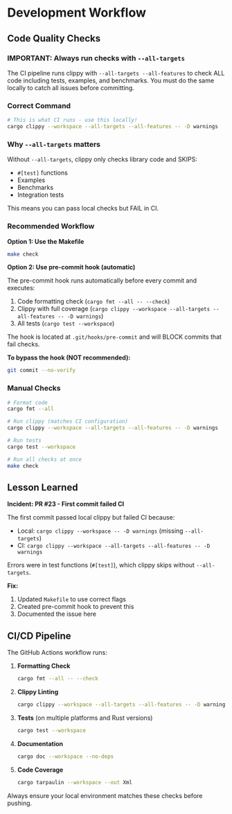# Development Workflow

## Code Quality Checks

### IMPORTANT: Always run checks with `--all-targets`

The CI pipeline runs clippy with `--all-targets --all-features` to check ALL code including tests, examples, and benchmarks. You must do the same locally to catch all issues before committing.

### Correct Command

```bash
# This is what CI runs - use this locally!
cargo clippy --workspace --all-targets --all-features -- -D warnings
```

### Why `--all-targets` matters

Without `--all-targets`, clippy only checks library code and SKIPS:
- `#[test]` functions
- Examples
- Benchmarks
- Integration tests

This means you can pass local checks but FAIL in CI.

### Recommended Workflow

**Option 1: Use the Makefile**
```bash
make check
```

**Option 2: Use pre-commit hook (automatic)**

The pre-commit hook runs automatically before every commit and executes:
1. Code formatting check (`cargo fmt --all -- --check`)
2. Clippy with full coverage (`cargo clippy --workspace --all-targets --all-features -- -D warnings`)
3. All tests (`cargo test --workspace`)

The hook is located at `.git/hooks/pre-commit` and will BLOCK commits that fail checks.

**To bypass the hook (NOT recommended):**
```bash
git commit --no-verify
```

### Manual Checks

```bash
# Format code
cargo fmt --all

# Run clippy (matches CI configuration)
cargo clippy --workspace --all-targets --all-features -- -D warnings

# Run tests
cargo test --workspace

# Run all checks at once
make check
```

## Lesson Learned

**Incident: PR #23 - First commit failed CI**

The first commit passed local clippy but failed CI because:
- Local: `cargo clippy --workspace -- -D warnings` (missing `--all-targets`)
- CI: `cargo clippy --workspace --all-targets --all-features -- -D warnings`

Errors were in test functions (`#[test]`), which clippy skips without `--all-targets`.

**Fix:**
1. Updated `Makefile` to use correct flags
2. Created pre-commit hook to prevent this
3. Documented the issue here

## CI/CD Pipeline

The GitHub Actions workflow runs:

1. **Formatting Check**
   ```bash
   cargo fmt --all -- --check
   ```

2. **Clippy Linting**
   ```bash
   cargo clippy --workspace --all-targets --all-features -- -D warnings
   ```

3. **Tests** (on multiple platforms and Rust versions)
   ```bash
   cargo test --workspace
   ```

4. **Documentation**
   ```bash
   cargo doc --workspace --no-deps
   ```

5. **Code Coverage**
   ```bash
   cargo tarpaulin --workspace --out Xml
   ```

Always ensure your local environment matches these checks before pushing.
